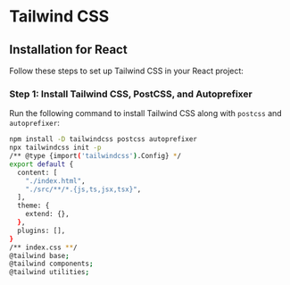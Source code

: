 # Tailwind CSS

## Installation for React

Follow these steps to set up Tailwind CSS in your React project:

### Step 1: Install Tailwind CSS, PostCSS, and Autoprefixer

Run the following command to install Tailwind CSS along with `postcss` and `autoprefixer`:

```bash
npm install -D tailwindcss postcss autoprefixer
npx tailwindcss init -p
/** @type {import('tailwindcss').Config} */
export default {
  content: [
    "./index.html",
    "./src/**/*.{js,ts,jsx,tsx}",
  ],
  theme: {
    extend: {},
  },
  plugins: [],
}
/** index.css **/
@tailwind base;
@tailwind components;
@tailwind utilities;
